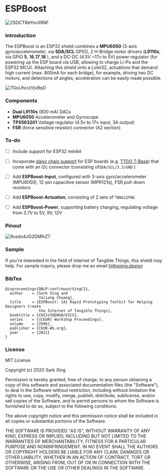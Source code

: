 # ESPBoost
![2SDCT8eYnrJI9NF](https://i.loli.net/2020/06/06/2SDCT8eYnrJI9NF.jpg)


### Introduction
The ESPBoost is an ESP32 shield combines a **MPU6050** (3-axis gyro/accelerometer, via **SDA/SCL** GPIO), 2 H-Bridge motor drivers (**L9110s**, via GPIO **5**, **16**,**17**,**18** ), and a DC-DC (4.5V ~17v to 5V) power regulator (for powering up the ESP board via USB, allowing to charge Li-Po and the ESP32 MCU). Attaching this shield onto a Lolin32, actuations that demand high current (max. 800mA for each bridge), for example, driving two DC motors, and detections of angles, acceleration can be easily made possible. 

![7GoLlhcizVjvBqO](https://i.loli.net/2020/06/06/7GoLlhcizVjvBqO.gif)

### Components

* **Dual L9110s** (800 mA) DACs
* **MPU6050** Accelerometer and Gyroscope
* **TPS563201** Voltage regulator (4.5v to 17v input, 3A output)
* **FSR** (force sensitive resistor) connector  (A2 section)



### To-do

- [ ]  Include support for ESP32 minikit 
- [ ]  Incoporate [daisy chain support](https://i.imgur.com/pLPUlMk.jpg) for ESP boards (e.g. [TTGO T-Base](https://www.aliexpress.com/item/32888680096.html)) that come with an i2c connector (consisting of`SDA/SCL/3.3/GND` )
- [ ]  Add **ESPBoost-Input**, configured with 3-axis gyro/accelerometer (MPU6050), 12-pin capacitive sensor (MPR121q), FSR pull-down resistors
- [ ]  Add **ESPBoost-Actuation**, consisting of 2 sets of `TB6612FNG`
- [ ]  Add **ESPBoost-Power**, supporting battery charging, regulating voltage from 3.7V to 5V, 9V, 12V



### Pinout 

![9usdo4JG2DMlhZ7](https://i.loli.net/2020/06/05/9usdo4JG2DMlhZ7.png)

### Sample 
If you're interested in the field of Internet of Tangible Things, this shield may help. For sample inquiry, please drop me an email hi@pxing.design



### BibTex

```
@inproceedings{DBLP:conf/ewsn/XingC21,
  author    = {Sark Xing and
               Yaliang Chuang},
  title     = {ESPBoost: {A} Rapid Prototyping Toolkit for Helping Designers Create
               the Internet of Tangible Things},
  booktitle = {CHIIoT@EWSN/EICS},
  series    = {{CEUR} Workshop Proceedings},
  volume    = {2996},
  publisher = {CEUR-WS.org},
  year      = {2021}
}
```



### License

MIT License

Copyright (c) 2020 Sark Xing

Permission is hereby granted, free of charge, to any person obtaining a copy
of this software and associated documentation files (the "Software"), to deal
in the Software without restriction, including without limitation the rights
to use, copy, modify, merge, publish, distribute, sublicense, and/or sell
copies of the Software, and to permit persons to whom the Software is
furnished to do so, subject to the following conditions:

The above copyright notice and this permission notice shall be included in all
copies or substantial portions of the Software.

THE SOFTWARE IS PROVIDED "AS IS", WITHOUT WARRANTY OF ANY KIND, EXPRESS OR
IMPLIED, INCLUDING BUT NOT LIMITED TO THE WARRANTIES OF MERCHANTABILITY,
FITNESS FOR A PARTICULAR PURPOSE AND NONINFRINGEMENT. IN NO EVENT SHALL THE
AUTHORS OR COPYRIGHT HOLDERS BE LIABLE FOR ANY CLAIM, DAMAGES OR OTHER
LIABILITY, WHETHER IN AN ACTION OF CONTRACT, TORT OR OTHERWISE, ARISING FROM,
OUT OF OR IN CONNECTION WITH THE SOFTWARE OR THE USE OR OTHER DEALINGS IN THE
SOFTWARE.
